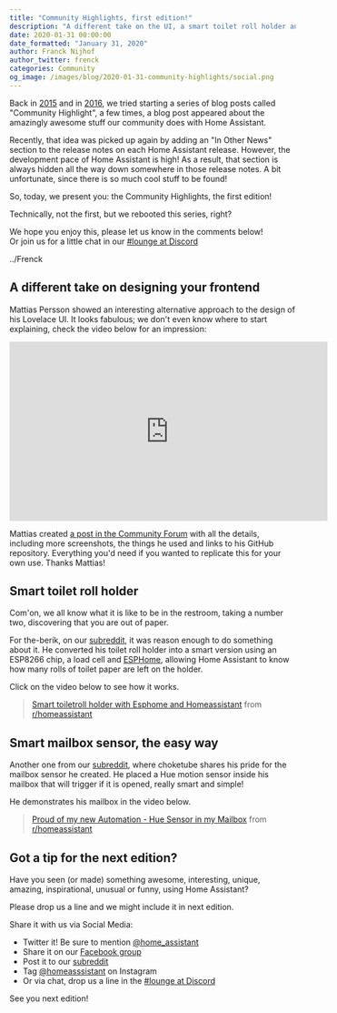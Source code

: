 ```yaml
---
title: "Community Highlights, first edition!"
description: "A different take on the UI, a smart toilet roll holder and the DIY smart mailbox"
date: 2020-01-31 00:00:00
date_formatted: "January 31, 2020"
author: Franck Nijhof
author_twitter: frenck
categories: Community
og_image: /images/blog/2020-01-31-community-highlights/social.png
---
```


Back in [2015][community-highlights-2015] and in [2016][community-highlights-2016], we tried starting a series of blog posts called "Community Highlight",
a few times, a blog post appeared about the amazingly awesome stuff our community does with Home Assistant.

Recently, that idea was picked up again by adding an "In Other News" section to the release notes on each Home Assistant release. However, the development pace of Home Assistant is high! As a result, that section is always hidden all the way down somewhere in those release notes. A bit unfortunate, since there is so much cool stuff to be found!

So, today, we present you: the Community Highlights, the first edition!

Technically, not the first, but we rebooted this series, right?

We hope you enjoy this, please let us know in the comments below!  
Or join us for a little chat in our [#lounge at Discord][chat]

../Frenck

## A different take on designing your frontend

Mattias Persson showed an interesting alternative approach to the design of his Lovelace UI.
It looks fabulous; we don't even know where to start explaining, check the video below for an impression:

<div class='videoWrapper'>
<iframe width="560" height="315" src="https://www.youtube-nocookie.com/embed/727tFhqpFAE" frameborder="0" allowfullscreen></iframe>
</div>

Mattias created [a post in the Community Forum][different-take] with all the details, including more screenshots, the things he used and links to his GitHub repository. Everything you'd need if you wanted to replicate this for your own use. Thanks Mattias!

## Smart toilet roll holder

Com'on, we all know what it is like to be in the restroom, taking a number two, discovering that you are out of paper.

For the-berik, on our [subreddit][reddit], it was reason enough to do something about it. He converted his toilet roll holder into a smart version using an ESP8266 chip, a load cell and [ESPHome][esphome], allowing Home Assistant to know how many rolls of toilet paper are left on the holder.

Click on the video below to see how it works.

<blockquote class="reddit-card"><a href="https://www.reddit.com/r/homeassistant/comments/elwvro/smart_toiletroll_holder_with_esphome_and/">Smart toiletroll holder with Esphome and Homeassistant</a> from <a href="http://www.reddit.com/r/homeassistant">r/homeassistant</a></blockquote>
<script async src="//embed.redditmedia.com/widgets/platform.js" charset="UTF-8"></script>

## Smart mailbox sensor, the easy way

Another one from our [subreddit][reddit], where choketube shares his pride for the mailbox sensor he created.
He placed a Hue motion sensor inside his mailbox that will trigger if it is opened, really smart and simple!

He demonstrates his mailbox in the video below.

<blockquote class="reddit-card"><a href="https://www.reddit.com/r/homeassistant/comments/ejgzeb/proud_of_my_new_automation_hue_sensor_in_my/">Proud of my new Automation - Hue Sensor in my Mailbox</a> from <a href="http://www.reddit.com/r/homeassistant">r/homeassistant</a></blockquote>

## Got a tip for the next edition?

Have you seen (or made) something awesome, interesting, unique, amazing, inspirational, unusual or funny, using Home Assistant?

Please drop us a line and we might include it in next edition.

Share it with us via Social Media:

- Twitter it! Be sure to mention [@home_assistant][twitter]
- Share it on our [Facebook group][facebook-group]
- Post it to our [subreddit][reddit]
- Tag [@homeasssistant][instagram] on Instagram
- Or via chat, drop us a line in the [#lounge at Discord][chat]

See you next edition!

[chat]: https://www.home-assistant.io/join-chat
[community-highlights-2015]: https://www.home-assistant.io/blog/2015/12/05/community-highlights/
[community-highlights-2016]: https://www.home-assistant.io/blog/2016/02/20/community-highlights/
[different-take]: https://community.home-assistant.io/t/a-different-take-on-designing-a-lovelace-ui/162594
[esphome]: https://www.esphome.io
[facebook-group]: https://www.facebook.com/groups/HomeAssistant/
[instagram]: https://www.instagram.com/homeassistant/
[reddit]: https://www.reddit.com/r/homeassistant
[twitter]: https://www.twitter.com/home_assistant
